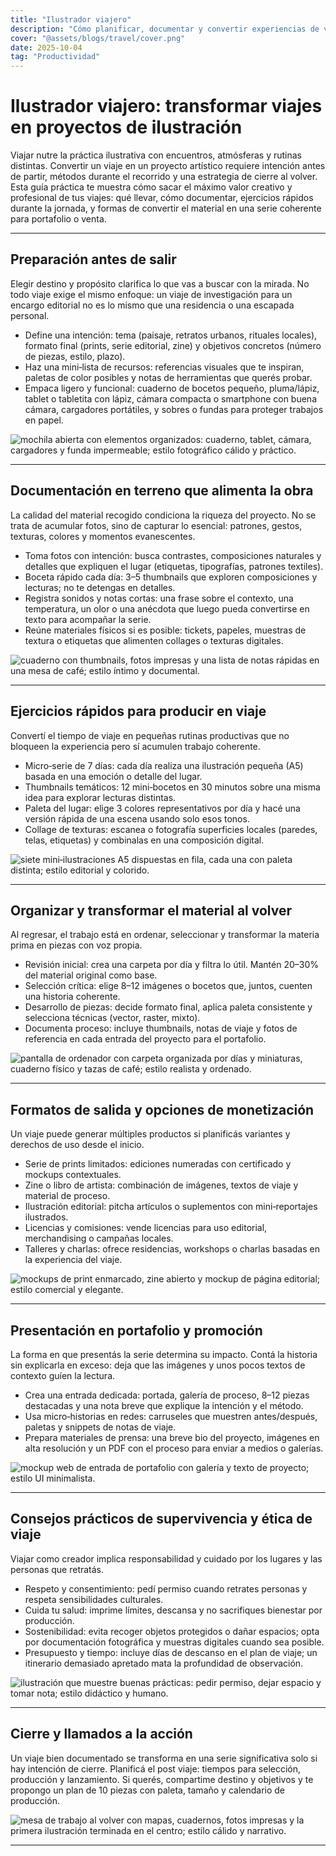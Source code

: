 ```yaml
---
title: "Ilustrador viajero"
description: "Cómo planificar, documentar y convertir experiencias de viaje en series de ilustraciones vendibles y significativas."
cover: "@assets/blogs/travel/cover.png"
date: 2025-10-04
tag: "Productividad"
---
```


# Ilustrador viajero: transformar viajes en proyectos de ilustración

Viajar nutre la práctica ilustrativa con encuentros, atmósferas y rutinas distintas. Convertir un viaje en un proyecto artístico requiere intención antes de partir, métodos durante el recorrido y una estrategia de cierre al volver. Esta guía práctica te muestra cómo sacar el máximo valor creativo y profesional de tus viajes: qué llevar, cómo documentar, ejercicios rápidos durante la jornada, y formas de convertir el material en una serie coherente para portafolio o venta.

---

## Preparación antes de salir

Elegir destino y propósito clarifica lo que vas a buscar con la mirada. No todo viaje exige el mismo enfoque: un viaje de investigación para un encargo editorial no es lo mismo que una residencia o una escapada personal.

- Define una intención: tema (paisaje, retratos urbanos, rituales locales), formato final (prints, serie editorial, zine) y objetivos concretos (número de piezas, estilo, plazo).
- Haz una mini‑lista de recursos: referencias visuales que te inspiran, paletas de color posibles y notas de herramientas que querés probar.
- Empaca ligero y funcional: cuaderno de bocetos pequeño, pluma/lápiz, tablet o tabletita con lápiz, cámara compacta o smartphone con buena cámara, cargadores portátiles, y sobres o fundas para proteger trabajos en papel.

![mochila abierta con elementos organizados: cuaderno, tablet, cámara, cargadores y funda impermeable; estilo fotográfico cálido y práctico.](/src/assets/blogs/travel/1.webp)

---

## Documentación en terreno que alimenta la obra

La calidad del material recogido condiciona la riqueza del proyecto. No se trata de acumular fotos, sino de capturar lo esencial: patrones, gestos, texturas, colores y momentos evanescentes.

- Toma fotos con intención: busca contrastes, composiciones naturales y detalles que expliquen el lugar (etiquetas, tipografías, patrones textiles).
- Boceta rápido cada día: 3–5 thumbnails que exploren composiciones y lecturas; no te detengas en detalles.
- Registra sonidos y notas cortas: una frase sobre el contexto, una temperatura, un olor o una anécdota que luego pueda convertirse en texto para acompañar la serie.
- Reúne materiales físicos si es posible: tickets, papeles, muestras de textura o etiquetas que alimenten collages o texturas digitales.

![cuaderno con thumbnails, fotos impresas y una lista de notas rápidas en una mesa de café; estilo íntimo y documental.](/src/assets/blogs/travel/2.webp)

---

## Ejercicios rápidos para producir en viaje

Convertí el tiempo de viaje en pequeñas rutinas productivas que no bloqueen la experiencia pero sí acumulen trabajo coherente.

- Micro‑serie de 7 días: cada día realiza una ilustración pequeña (A5) basada en una emoción o detalle del lugar.
- Thumbnails temáticos: 12 mini‑bocetos en 30 minutos sobre una misma idea para explorar lecturas distintas.
- Paleta del lugar: elige 3 colores representativos por día y hacé una versión rápida de una escena usando solo esos tonos.
- Collage de texturas: escanea o fotografía superficies locales (paredes, telas, etiquetas) y combinalas en una composición digital.

![siete mini‑ilustraciones A5 dispuestas en fila, cada una con paleta distinta; estilo editorial y colorido.](/src/assets/blogs/travel/3.webp)

---

## Organizar y transformar el material al volver

Al regresar, el trabajo está en ordenar, seleccionar y transformar la materia prima en piezas con voz propia.

- Revisión inicial: crea una carpeta por día y filtra lo útil. Mantén 20–30% del material original como base.
- Selección crítica: elige 8–12 imágenes o bocetos que, juntos, cuenten una historia coherente.
- Desarrollo de piezas: decide formato final, aplica paleta consistente y selecciona técnicas (vector, raster, mixto).
- Documenta proceso: incluye thumbnails, notas de viaje y fotos de referencia en cada entrada del proyecto para el portafolio.

![pantalla de ordenador con carpeta organizada por días y miniaturas, cuaderno físico y tazas de café; estilo realista y ordenado.](/src/assets/blogs/travel/4.webp)

---

## Formatos de salida y opciones de monetización

Un viaje puede generar múltiples productos si planificás variantes y derechos de uso desde el inicio.

- Serie de prints limitados: ediciones numeradas con certificado y mockups contextuales.
- Zine o libro de artista: combinación de imágenes, textos de viaje y material de proceso.
- Ilustración editorial: pitcha artículos o suplementos con mini‑reportajes ilustrados.
- Licencias y comisiones: vende licencias para uso editorial, merchandising o campañas locales.
- Talleres y charlas: ofrece residencias, workshops o charlas basadas en la experiencia del viaje.

![mockups de print enmarcado, zine abierto y mockup de página editorial; estilo comercial y elegante.](/src/assets/blogs/travel/5.webp)

---

## Presentación en portafolio y promoción

La forma en que presentás la serie determina su impacto. Contá la historia sin explicarla en exceso: deja que las imágenes y unos pocos textos de contexto guíen la lectura.

- Crea una entrada dedicada: portada, galería de proceso, 8–12 piezas destacadas y una nota breve que explique la intención y el método.
- Usa micro‑historias en redes: carruseles que muestren antes/después, paletas y snippets de notas de viaje.
- Prepara materiales de prensa: una breve bio del proyecto, imágenes en alta resolución y un PDF con el proceso para enviar a medios o galerías.

![mockup web de entrada de portafolio con galería y texto de proyecto; estilo UI minimalista.](/src/assets/blogs/travel/6.webp)

---

## Consejos prácticos de supervivencia y ética de viaje

Viajar como creador implica responsabilidad y cuidado por los lugares y las personas que retratás.

- Respeto y consentimiento: pedí permiso cuando retrates personas y respeta sensibilidades culturales.
- Cuida tu salud: imprime límites, descansa y no sacrifiques bienestar por producción.
- Sostenibilidad: evita recoger objetos protegidos o dañar espacios; opta por documentación fotográfica y muestras digitales cuando sea posible.
- Presupuesto y tiempo: incluye días de descanso en el plan de viaje; un itinerario demasiado apretado mata la profundidad de observación.

![ilustración que muestre buenas prácticas: pedir permiso, dejar espacio y tomar nota; estilo didáctico y humano.](/src/assets/blogs/travel/7.webp)

---

## Cierre y llamados a la acción

Un viaje bien documentado se transforma en una serie significativa solo si hay intención de cierre. Planificá el post viaje: tiempos para selección, producción y lanzamiento. Si querés, compartime destino y objetivos y te propongo un plan de 10 piezas con paleta, tamaño y calendario de producción.

![mesa de trabajo al volver con mapas, cuadernos, fotos impresas y la primera ilustración terminada en el centro; estilo cálido y narrativo.](/src/assets/blogs/travel/8.webp)

---
